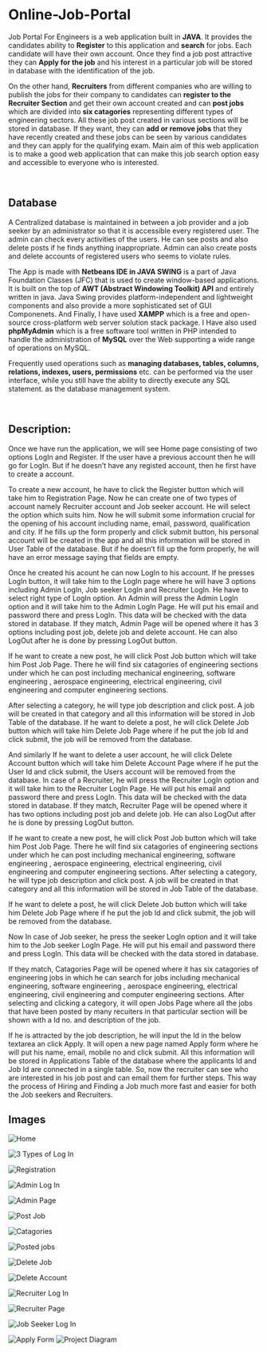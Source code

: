 # Online-Job-Portal

Job Portal For Engineers is a web application built in **JAVA**. It 
provides the candidates ability to **Register** to this application 
and **search** for jobs. Each candidate will have their own account. 
Once they find a job post attractive they can **Apply for the job** 
and his interest in a particular job will be stored in database with
the identification of the job.



On the other hand, **Recruiters** from different 
companies who are willing to publish the jobs for their company 
to candidates can **register to the Recruiter Section** and get their
own account created and can **post jobs** which are divided into **six
catagories** representing different types of engineering sectors. 
All these job post created in various sections will be stored in 
database. If they want, they can **add or remove jobs** that they 
have recently created and these jobs can be seen by various 
candidates and they can apply for the qualifying exam. Main 
aim of this web application is to make a good web application 
that can make this job search option easy and accessible to 
everyone who is interested.


&nbsp;
&nbsp;


## Database
A Centralized database is maintained in between a job 
provider and a job seeker by an administrator so that it is 
accessible every registered user. The admin can check 
every activities of the users. He can see posts and also delete 
posts if he finds anything inappropriate. Admin can also create 
posts and delete accounts of registered users who seems to 
violate rules. 


The App is made with **Netbeans IDE in JAVA SWING** is a 
part of Java Foundation Classes (JFC) that is used to create 
window-based applications. It is built on the top of **AWT 
(Abstract Windowing Toolkit) API** and entirely written in java. 
Java Swing provides platform-independent and 
lightweight components and also provide a more sophisticated 
set of GUI Componenets. And Finally, I have used **XAMPP** which 
is a free and open-source cross-platform web server solution 
stack package. I Have also used **phpMyAdmin** which is a free 
software tool written in PHP intended to handle the 
administration of **MySQL** over the Web supporting a wide range 
of operations on MySQL. 


Frequently used operations such as 
**managing databases, tables, columns, relations, indexes, users, 
permissions** etc. can be performed via the user interface, while 
you still have the ability to directly execute any SQL statement.
as the database management system.


&nbsp;
&nbsp;



## Description:
Once we have run the application, we will see Home page 
consisting of two options LogIn and Register. If the user have a 
previous account then he will go for LogIn. But if he doesn’t 
have any registed account, then he first have to create a 
account.


To create a new account, he have to click the Register 
button which will take him to Registration Page. Now he can 
create one of two types of account namely Recruiter account 
and Job seeker account. He will select the option which suits 
him. Now he will submit some information crucial for the 
opening of his account including name, email, password, 
qualification and city. If he fills up the form properly and click 
submit button, his personal account will be created in the app 
and all this information will be stored in User Table of the 
database. But if he doesn’t fill up the form properly, he will 
have an error message saying that fields are empty. 






Once he 
created his acount he can now LogIn to his account.
If he presses LogIn button, it will take him to the LogIn
page where he will have 3 options including Admin LogIn, Job 
seeker LogIn and Recruiter LogIn. He have to select right type 
of LogIn option. An Admin will press the Admin LogIn option and
it will take him to the Admin LogIn Page. He will put his email 
and password there and press LogIn. This data will be checked 
with the data stored in database. If they match, Admin Page will
be opened where it has 3 options including post job, delete job 
and delete account. He can also LogOut after he is done by 
pressing LogOut button.




If he want to create a new post, he will click Post Job 
button which will take him Post Job Page. There he will find six 
catagories of engineering sections under which he can post 
including mechanical engineering, software engineering , 
aerospace engineering, electrical engineering, civil engineering 
and computer engineering sections. 



After selecting a category, 
he will type job description and click post. A job will be created 
in that category and all this information will be stored in Job
Table of the database. If he want to delete a post, he will click Delete Job 
button which will take him Delete Job Page where if he put the 
job Id and click submit, the job will be removed from the 
database. 



And similarly If he want to delete a user account, he 
will click Delete Account button which will take him Delete
Account Page where if he put the User Id and click submit, the 
Users account will be removed from the database.
In case of a Recruiter, he will press the Recruiter
LogIn option and it will take him to the Recruiter LogIn Page. He
will put his email and password there and press LogIn. This data
will be checked with the data stored in database. If they match, 
Recruiter Page will be opened where it has two options including
post job and delete job. He can also LogOut after he is done by 
pressing LogOut button.



If he want to create a new post, he will click Post Job 
button which will take him Post Job Page. There he will find six 
catagories of engineering sections under which he can post 
including mechanical engineering, software engineering , 
aerospace engineering, electrical engineering, civil engineering 
and computer engineering sections. After selecting a category, 
he will type job description and click post. A job will be created 
in that category and all this information will be stored in Job
Table of the database.


 If he want to delete a post, he will click Delete Job 
button which will take him Delete Job Page where if he put the 
job Id and click submit, the job will be removed from the 
database. 



Now In case of Job seeker, he press the seeker LogIn 
option and it will take him to the Job seeker LogIn Page. He will 
put his email and password there and press LogIn. This data will
be checked with the data stored in database. 


If they match, 
Catagories Page will be opened where it has six catagories of 
engineering jobs in which he can search for jobs including 
mechanical engineering, software engineering , aerospace 
engineering, electrical engineering, civil engineering and 
computer engineering sections. After selecting and clicking a 
category, it will open Jobs Page where all the jobs that have 
been posted by many recuiters in that particular section will be 
shown with a Id no. and description of the job. 


If he is attracted 
by the job description, he will input the Id in the below textarea 
an click Apply. It will open a new page named Apply form where 
he will put his name, email, mobile no and click submit. All this 
information will be stored in Applications Table of the database 
where the applicants Id and Job Id are connected in a single 
table. So, now the recruiter can see who are interested in his 
job post and can email them for further steps. This way the 
process of Hiring and Finding a Job much more fast and easier 
for both the Job seekers and Recruiters.







## Images


![Home](https://github.com/Ahmed-51/Online-Job-Portal/assets/71616975/e2740156-c8c5-45c4-aa26-8d687997d738)

![3 Types of Log In](https://github.com/Ahmed-51/Online-Job-Portal/assets/71616975/0f3c80a2-6f4a-40e7-8c11-5bb16a3fa2f9)


![Registration](https://github.com/Ahmed-51/Online-Job-Portal/assets/71616975/b298eba7-71d7-4a88-8803-c3d3f666f799)

![Admin Log In](https://github.com/Ahmed-51/Online-Job-Portal/assets/71616975/06c39950-41ca-4946-aece-34a18c829db8)




![Admin Page](https://github.com/Ahmed-51/Online-Job-Portal/assets/71616975/91d6c782-5733-42e4-9102-b37b537e55b6)



![Post Job](https://github.com/Ahmed-51/Online-Job-Portal/assets/71616975/68432d86-2e37-4676-8e08-36fc20c5900a)


![Catagories](https://github.com/Ahmed-51/Online-Job-Portal/assets/71616975/b9f70560-08a9-4cc2-a017-29b0af79cf6d)

![Posted jobs](https://github.com/Ahmed-51/Online-Job-Portal/assets/71616975/ebe77ea5-fb16-4065-a00b-6ced128acdfc)


![Delete Job](https://github.com/Ahmed-51/Online-Job-Portal/assets/71616975/16ec7f69-0c11-41aa-9752-4347cfd6342f)

![Delete Account](https://github.com/Ahmed-51/Online-Job-Portal/assets/71616975/b392a152-5b36-4cfd-ab33-3a5a5e481742)




![Recruiter Log In](https://github.com/Ahmed-51/Online-Job-Portal/assets/71616975/b112bdbb-bb84-4b2e-872c-0ae610213625)




![Recruiter Page](https://github.com/Ahmed-51/Online-Job-Portal/assets/71616975/bc2e3c1b-4ffd-49d4-8b88-da0ec1f6d493)



![Job Seeker Log In](https://github.com/Ahmed-51/Online-Job-Portal/assets/71616975/9721e01b-baa9-4e0e-9418-3cd06a5a03af)


![Apply Form](https://github.com/Ahmed-51/Online-Job-Portal/assets/71616975/3aead64c-9dd1-4524-a75d-6eaa33795819)
![Project Diagram](https://github.com/Ahmed-51/Online-Job-Portal/assets/71616975/768febc2-61fe-4409-9290-a71927cb0cba)

